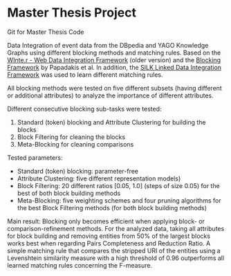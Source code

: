 # Master Thesis Project
Git for Master Thesis Code

Data Integration of event data from the DBpedia and YAGO Knowledge Graphs using different blocking methods and matching rules.
Based on the <a href="https://github.com/olehmberg/winter">WInte.r - Web Data Integration Framework</a> (older version) and the 
<a href="http://l3s.de/~papadakis/erFramework.html">Blocking Framework</a> by Papadakis et al.
In addition, the <a href="http://silkframework.org/">SILK Linked Data Integration Framework</a> was used to learn different matching rules.

All blocking methods were tested on five different subsets (having different or additional attributes) to analyze the importance of different attributes.

Different consecutive blocking sub-tasks were tested:
<ol>
<li>Standard (token) blocking and Attribute Clustering for building the blocks</li>
<li>Block Filtering for cleaning the blocks</li>
<li>Meta-Blocking for cleaning comparisons</li>
</ol>

Tested parameters:
<ul>
<li>Standard (token) blocking: parameter-free</li>
<li>Attribute Clustering: five different representation models)</li>
<li>Block Filtering: 20 different ratios [0.05, 1.0] (steps of size 0.05) for the best of both block building methods</li>
<li>Meta-Blocking: five weighting schemes and four pruning algorithms for the best Block Filtering methods (for both block building methods)</li> 
</ul>

Main result: 
Blocking only becomes efficient when applying block- or comparison-refinement methods. 
For the analyzed data, taking all attributes for block building and removing entities from 50% of the largest blocks works best when regarding Pairs Completeness and Reduction Ratio. 
A simple matching rule that compares the stripped URI of the entities using a Levenshtein similarity measure with a high threshold of 0.96 outperforms all learned matching rules concerning the F-measure.
